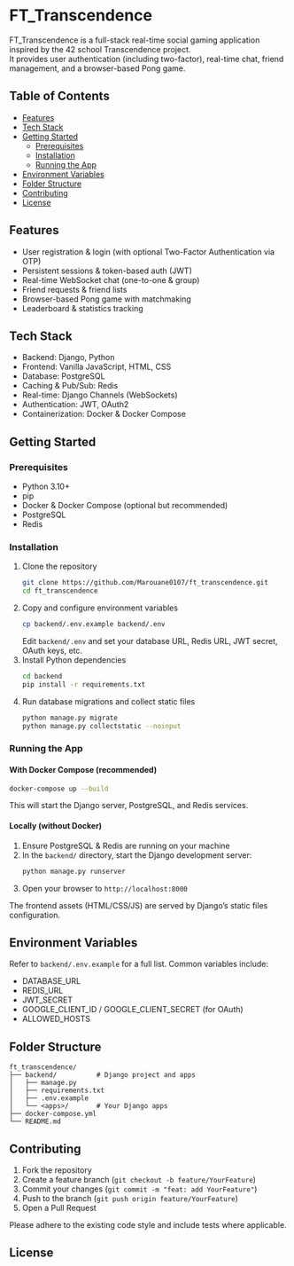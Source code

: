 # FT_Transcendence

FT_Transcendence is a full-stack real-time social gaming application inspired by the 42 school Transcendence project.  
It provides user authentication (including two-factor), real-time chat, friend management, and a browser-based Pong game.

## Table of Contents

- [Features](#features)  
- [Tech Stack](#tech-stack)  
- [Getting Started](#getting-started)  
  - [Prerequisites](#prerequisites)  
  - [Installation](#installation)  
  - [Running the App](#running-the-app)  
- [Environment Variables](#environment-variables)  
- [Folder Structure](#folder-structure)  
- [Contributing](#contributing)  
- [License](#license)  

## Features

- User registration & login (with optional Two-Factor Authentication via OTP)  
- Persistent sessions & token-based auth (JWT)  
- Real-time WebSocket chat (one-to-one & group)  
- Friend requests & friend lists  
- Browser-based Pong game with matchmaking  
- Leaderboard & statistics tracking  

## Tech Stack

- Backend: Django, Python  
- Frontend: Vanilla JavaScript, HTML, CSS  
- Database: PostgreSQL  
- Caching & Pub/Sub: Redis  
- Real-time: Django Channels (WebSockets)  
- Authentication: JWT, OAuth2  
- Containerization: Docker & Docker Compose  

## Getting Started

### Prerequisites

- Python 3.10+  
- pip  
- Docker & Docker Compose (optional but recommended)  
- PostgreSQL  
- Redis  

### Installation

1. Clone the repository  
   ```bash
   git clone https://github.com/Marouane0107/ft_transcendence.git
   cd ft_transcendence
   ```  
2. Copy and configure environment variables  
   ```bash
   cp backend/.env.example backend/.env
   ```  
   Edit `backend/.env` and set your database URL, Redis URL, JWT secret, OAuth keys, etc.  
3. Install Python dependencies  
   ```bash
   cd backend
   pip install -r requirements.txt
   ```  
4. Run database migrations and collect static files  
   ```bash
   python manage.py migrate
   python manage.py collectstatic --noinput
   ```  

### Running the App

#### With Docker Compose (recommended)

```bash
docker-compose up --build
```

This will start the Django server, PostgreSQL, and Redis services.

#### Locally (without Docker)

1. Ensure PostgreSQL & Redis are running on your machine  
2. In the `backend/` directory, start the Django development server:  
   ```bash
   python manage.py runserver
   ```  
3. Open your browser to `http://localhost:8000`

The frontend assets (HTML/CSS/JS) are served by Django’s static files configuration.

## Environment Variables

Refer to `backend/.env.example` for a full list. Common variables include:

- DATABASE_URL  
- REDIS_URL  
- JWT_SECRET  
- GOOGLE_CLIENT_ID / GOOGLE_CLIENT_SECRET (for OAuth)  
- ALLOWED_HOSTS  

## Folder Structure

```
ft_transcendence/
├── backend/          # Django project and apps
│   ├── manage.py
│   ├── requirements.txt
│   ├── .env.example
│   └── <apps>/       # Your Django apps
├── docker-compose.yml
└── README.md
```

## Contributing

1. Fork the repository  
2. Create a feature branch (`git checkout -b feature/YourFeature`)  
3. Commit your changes (`git commit -m "feat: add YourFeature"`)  
4. Push to the branch (`git push origin feature/YourFeature`)  
5. Open a Pull Request  

Please adhere to the existing code style and include tests where applicable.

## License

